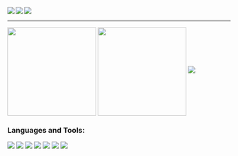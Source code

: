 <p>
<img align=left src="https://komarev.com/ghpvc/?username=stiantha&label=Profile%20views&color=145369&style=for-the-badge"/>
<img align=left src="https://img.shields.io/badge/Currently_learning-Astro-orange%22?style=for-the-badge&color=teal">
<img align=left src="https://img.shields.io/badge/Next_on_the_chopping_block-Web%20Database-blue%22?style=for-the-badge&color=blue">
</p>
<br>
<hr>
<img height=200 align="center" src="https://github-readme-stats.vercel.app/api?username=stiantha&show_icons=true&hide=issues,contribs&theme=dark#gh-dark-mode-only" />
<img height=200 align="center" src="https://github-readme-streak-stats.herokuapp.com?user=stiantha&theme=dark&layout=compact&langs_count=8&card_width=600" />
<img src="https://github-readme-stats.vercel.app/api/top-langs/?username=stiantha&layout=donut&theme=dark#gh-dark-mode-only&card_width=620">
<h3 align="left">Languages and Tools:</h3>
<img src="https://img.shields.io/badge/figma-purple?style=for-the-badge&logo=figma&logoColor=ffffff"/></a>
<img src="https://img.shields.io/badge/HTML-FF8C00?style=for-the-badge&logo=HTML5&logoColor=ffffff"/> 
<img src="https://img.shields.io/badge/css-1E90FF?style=for-the-badge&logo=css3&logoColor=ffffff"/> 
<img src="https://img.shields.io/badge/javascript-FFD700?style=for-the-badge&logo=javascript&logoColor=A0522D"/>
<img src="https://img.shields.io/badge/sass-DA70D6?style=for-the-badge&logo=sass&logoColor=ffffff"/> 
<img src="https://img.shields.io/badge/astro-454545?style=for-the-badge&logo=astro&logoColor=40E0D0"/>
<img src="https://img.shields.io/badge/python-black?style=for-the-badge&logo=python&logoColor=yellow"/>
</div>
